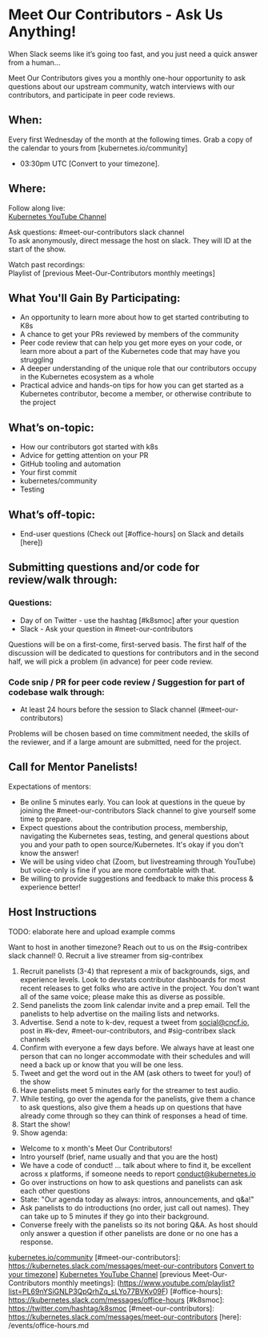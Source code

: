 # Meet Our Contributors - Ask Us Anything!

When Slack seems like it’s going too fast, and you just need a quick answer from
a human...

Meet Our Contributors gives you a monthly one-hour opportunity to ask questions
about our upstream community, watch interviews with our contributors, and
participate in peer code reviews.

## When:
Every first Wednesday of the month at the following times. Grab a copy of the
calendar to yours from [kubernetes.io/community]
* 03:30pm UTC [Convert to your timezone].

## Where:  
Follow along live:  
[Kubernetes YouTube Channel](https://www.youtube.com/c/KubernetesCommunity/live)

Ask questions:
#meet-our-contributors slack channel  
To ask anonymously, direct message the host on slack. They will ID at the start
of the show.  

Watch past recordings:  
Playlist of [previous Meet-Our-Contributors monthly meetings]


## What You'll Gain By Participating:

* An opportunity to learn more about how to get started contributing to K8s
* A chance to get your PRs reviewed by members of the community
* Peer code review that can help you get more eyes on your code, or learn more
about a part of the Kubernetes code that may have you struggling
* A deeper understanding of the unique role that our contributors occupy in the
Kubernetes ecosystem as a whole
* Practical advice and hands-on tips for how you can get started as a Kubernetes
contributor, become a member, or otherwise contribute to the project

## What’s on-topic:
* How our contributors got started with k8s
* Advice for getting attention on your PR
* GitHub tooling and automation
* Your first commit
* kubernetes/community
* Testing

## What’s off-topic:
* End-user questions (Check out [#office-hours] on Slack and details [here])

## Submitting questions and/or code for review/walk through:
### Questions:
* Day of on Twitter - use the hashtag [#k8smoc] after your question   
* Slack - Ask your question in #meet-our-contributors

Questions will be on a first-come, first-served basis. The first half of the discussion will be dedicated to questions for contributors and in the second half, we will pick a problem (in advance) for peer code review.

### Code snip / PR for peer code review / Suggestion for part of codebase walk through:
* At least 24 hours before the session to Slack channel (#meet-our-contributors)

Problems will be chosen based on time commitment needed, the skills of the reviewer, and if a large amount are submitted, need for the project.

## Call for Mentor Panelists!

Expectations of mentors:
* Be online 5 minutes early. You can look at questions in the queue by joining the #meet-our-contributors Slack channel to give yourself some time to prepare.
* Expect questions about the contribution process, membership, navigating the Kubernetes seas, testing, and general questions about you and your path to open source/Kubernetes. It's okay if you don't know the answer!
* We will be using video chat (Zoom, but livestreaming through YouTube) but voice-only is fine if you are more comfortable with that.
* Be willing to provide suggestions and feedback to make this process & experience better!


## Host Instructions
TODO: elaborate here and upload example comms

Want to host in another timezone? Reach out to us on the #sig-contribex slack
channel!
0. Recruit a live streamer from sig-contribex
1. Recruit panelists (3-4) that represent a mix of backgrounds, sigs, and experience
levels. Look to devstats contributor dashboards for most recent releases to get
folks who are active in the project. You don't want all of the same voice; please
make this as diverse as possible.
2. Send panelists the zoom link calendar invite and a prep email. Tell the panelists
to help advertise on the mailing lists and networks.
3. Advertise. Send a note to k-dev, request a tweet from social@cncf.io, post in
#k-dev, #meet-our-contributors, and #sig-contribex slack channels
4. Confirm with everyone a few days before. We always have at least one person that
can no longer accommodate with their schedules and will need a back up or know
that you will be one less.
5. Tweet and get the word out in the AM (ask others to tweet for you!) of the show
6. Have panelists meet 5 minutes early for the streamer to test audio.
7. While testing, go over the agenda for the panelists, give them a chance to ask
questions, also give them a heads up on questions that have already come through
so they can think of responses a head of time.
8. Start the show!
9. Show agenda:
- Welcome to x month's Meet Our Contributors!
- Intro yourself (brief, name usually and that you are the host)
- We have a code of conduct! ... talk about where to find it, be excellent across
x platforms, if someone needs to report conduct@kubernetes.io
- Go over instructions on how to ask questions and panelists can ask each other
questions
- State: "Our agenda today as always: intros, announcements, and q&a!"
- Ask panelists to do introductions (no order, just call out names). They can take
up to 5 minutes if they go into their background.
- Converse freely with the panelists so its not boring Q&A. As host should only
answer a question if other panelists are done or no one has a response.





[kubernetes.io/community](https://kubernetes.io/community/)
[#meet-our-contributors]: https://kubernetes.slack.com/messages/meet-our-contributors
[Convert to your timezone](https://www.thetimezoneconverter.com/?t=02%3A30%20pm&tz=UTC&)]
[Kubernetes YouTube Channel](https://www.youtube.com/c/KubernetesCommunity/live)
[previous Meet-Our-Contributors monthly meetings]: (https://www.youtube.com/playlist?list=PL69nYSiGNLP3QpQrhZq_sLYo77BVKv09F)
[#office-hours]: https://kubernetes.slack.com/messages/office-hours
[#k8smoc]: https://twitter.com/hashtag/k8smoc
[#meet-our-contributors]: https://kubernetes.slack.com/messages/meet-our-contributors
[here]: /events/office-hours.md
